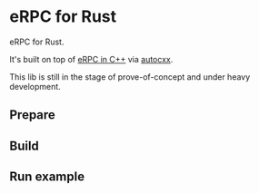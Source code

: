 # eRPC for Rust

eRPC for Rust.

It's built on top of
[eRPC in C++](https://github.com/erpc-io/eRPC) via [autocxx](https://github.com/google/autocxx).

This lib is still in the stage of prove-of-concept and under heavy development.

## Prepare


## Build


## Run example

